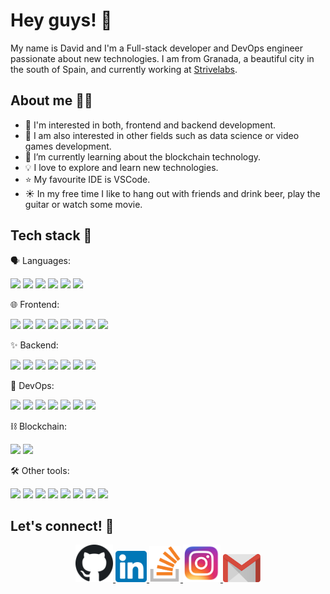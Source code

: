 # Hey guys! 👋

My name is David and I'm a Full-stack developer and DevOps engineer passionate about new technologies. I am from Granada, a beautiful city in the south of Spain,
and currently working at <a href="https://strivelabs.io/">Strivelabs</a>.

## About me 👨‍💻

- 👀 I'm interested in both, frontend and backend development.
- 🤔 I am also interested in other fields such as data science or video games development.
- 🌱 I’m currently learning about the blockchain technology.
- 💡 I love to explore and learn new technologies.
- ⭐ My favourite IDE is VSCode.
- ☀️ In my free time I like to hang out with friends and drink beer, play the guitar or watch some movie.

## Tech stack 🧰

🗣️ Languages:

<img src="https://img.shields.io/badge/-JavaScript-F7DF1E?logo=javascript&labelColor=grey" /> <img src="https://img.shields.io/badge/-TypeScript-3178C6?logo=typescript&labelColor=grey" />
<img src="https://img.shields.io/badge/-Python-3776AB?logo=python&labelColor=grey" /> <img src="https://img.shields.io/badge/-Golang-00ADD8?logo=go&labelColor=grey" />
<img src="https://img.shields.io/badge/-Rust-000000?logo=rust&labelColor=grey" /> <img src="https://img.shields.io/badge/-Solidity-363636?logo=solidity&labelColor=grey" />

🌐 Frontend:

<img src="https://img.shields.io/badge/-React-61DAFB?logo=react&labelColor=grey" /> <img src="https://img.shields.io/badge/-React%20Native-61DAFB?logo=react&labelColor=grey" />
<img src="https://img.shields.io/badge/-Vue-4FC08D?logo=vue.js&labelColor=grey" /> <img src="https://img.shields.io/badge/-JavaScript-F7DF1E?logo=javascript&labelColor=grey" />
<img src="https://img.shields.io/badge/-HTML5-E34F26?logo=html5&logoColor=white&labelColor=grey" /> <img src="https://img.shields.io/badge/-CSS3-1572B6?logo=css3&labelColor=grey" />
<img src="https://img.shields.io/badge/-Material%20UI-0081CB?logo=material-ui&labelColor=grey" /> <img src="https://img.shields.io/badge/-Bootstrap-7952B3?logo=bootstrap&labelColor=grey" />

✨ Backend:

<img src="https://img.shields.io/badge/-Node-339933?logo=node.js&labelColor=grey" /> <img src="https://img.shields.io/badge/-Express-000000?logo=express&labelColor=grey" />
<img src="https://img.shields.io/badge/-GraphQL-E10098?logo=graphql&labelColor=grey" /> <img src="https://img.shields.io/badge/-Apollo-311C87?logo=apollo-graphql&labelColor=grey" />
<img src="https://img.shields.io/badge/-MongoDB-47A248?logo=mongodb&labelColor=grey" /> <img src="https://img.shields.io/badge/-PostgreSQL-336791?logo=postgresql&labelColor=grey" />
<img src="https://img.shields.io/badge/-Firebase-FFCA28?logo=firebase&labelColor=grey" />

👷 DevOps:

<img src="https://img.shields.io/badge/-AWS-232F3E?logo=amazon-aws&labelColor=grey" /> <img src="https://img.shields.io/badge/-Docker-2496ED?logo=docker&labelColor=grey" />
<img src="https://img.shields.io/badge/-Kubernetes-326CE5?logo=kubernetes&labelColor=grey" /> <img src="https://img.shields.io/badge/-GitLab-FCA121?logo=gitlab&labelColor=grey" />
<img src="https://img.shields.io/badge/-CircleCI-343434?logo=circleci&labelColor=grey" /> <img src="https://img.shields.io/badge/-Heroku-430098?logo=heroku&labelColor=grey" />
<img src="https://img.shields.io/badge/-Serverless-FD5750?logo=serverless&labelColor=grey" />

⛓ Blockchain:

<img src="https://img.shields.io/badge/-Bitcoin-F7931A?logo=bitcoin&labelColor=grey" /> <img src="https://img.shields.io/badge/-Ethereum-3C3C3D?logo=ethereum&labelColor=grey" />

🛠️ Other tools:

<img src="https://img.shields.io/badge/-VSCode-007ACC?logo=visual-studio-code&labelColor=grey" /> <img src="https://img.shields.io/badge/-GitHub-181717?logo=github&labelColor=grey" />
<img src="https://img.shields.io/badge/-GitLab-FCA121?logo=gitlab&labelColor=grey" /> <img src="https://img.shields.io/badge/-Slack-4A154B?logo=slack&labelColor=grey" />
<img src="https://img.shields.io/badge/-ESLint-4B32C3?logo=eslint&labelColor=grey" /> <img src="https://img.shields.io/badge/-Postman-FF6C37?logo=postman&labelColor=grey" />
<img src="https://img.shields.io/badge/-Unity-000000?logo=unity&labelColor=grey" /> <img src="https://img.shields.io/badge/-Unreal%20Engine-313131?logo=unreal-engine&labelColor=grey" />

## Let's connect! 🍻

<p align="center">
  <a href="https://github.com/davidivad96">
    <img width="60" src="https://github.com/davidivad96/davidivad96/blob/main/logos/github-logo.png?raw=true" />
  </a>
  <a href="https://www.linkedin.com/in/david-fern%C3%A1ndez-ortiz-139b7312a/">
    <img width="50" src="https://github.com/davidivad96/davidivad96/blob/main/logos/linkedin-logo.png?raw=true" />
  </a>
  <a href="https://stackoverflow.com/users/12181519/david-fern%c3%a1ndez-ortiz">
    <img width="50" src="https://github.com/davidivad96/davidivad96/blob/main/logos/stackoverflow-logo.png?raw=true" />
  </a>
  <a href="https://www.instagram.com/davidivad96/">
    <img width="60" src="https://github.com/davidivad96/davidivad96/blob/main/logos/instagram-logo.png?raw=true" />
  </a>
  <a href="mailto:davidivad96@gmail.com">
    <img width="60" src="https://github.com/davidivad96/davidivad96/blob/main/logos/gmail-logo.png?raw=true" />
  </a>
</p>

<!---
- 👀 I’m interested in ...
- 🌱 I’m currently learning ...
- 💞️ I’m looking to collaborate on ...
- 📫 How to reach me ...
--->

<!---
davidivad96/davidivad96 is a ✨ special ✨ repository because its `README.md` (this file) appears on your GitHub profile.
You can click the Preview link to take a look at your changes.
--->
